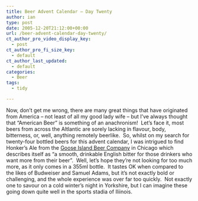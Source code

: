 ```yaml
---
title: Beer Advent Calendar – Day Twenty
author: ian
type: post
date: 2005-12-20T21:12:00+00:00
url: /beer-advent-calendar-day-twenty/
ct_author_pro_video_display_key:
  - post
ct_author_pro_fi_size_key:
  - default
ct_author_last_updated:
  - default
categories:
  - Beer
tags:
  - tidy

---
```

Now, don&#8217;t get me wrong, there are many great things that have originated from America &#8211; not least of all my good lady wife &#8211; but I&#8217;ve always thought that &#8220;American Beer&#8221; is something of an anachronism!  Let&#8217;s face it, most beers from across the Altlantic are sorely lacking in flavour, body, bitterness, or, well, anything remotely beerlike.  So, whilst on my search for twenty-four bottled beers for this advent calendar, I was intrigued to find Honker&#8217;s Ale from the [Goose Island Beer Company][1] in Chicago which describes itself as &#8220;a smooth, drinkable English bitter for those drinkers who want more from their beer&#8221;.  Well, let&#8217;s hope they&#8217;re not looking for too much more, as it only comes in a 355ml bottle.  It tastes OK when compared to the likes of Budweiser and Samuel Adams, but it&#8217;s not exactly bold or challenging, and the whole experience was over far too quickly.  Not exactly one to savour on a cold winter&#8217;s night in Yorkshire, but I can imagine these going down quite well in the sports stadia of Iliinois.

 [1]: http://www.gooseisland.com/